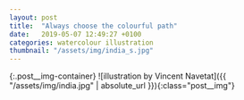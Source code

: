 ```yaml
---
layout: post
title:  "Always choose the colourful path"
date:   2019-05-07 12:49:27 +0100
categories: watercolour illustration
thumbnail: "/assets/img/india_s.jpg"
---
```

{:.post__img-container}
  ![illustration by Vincent Navetat]({{ "/assets/img/india.jpg" | absolute_url }}){:class="post__img"}
